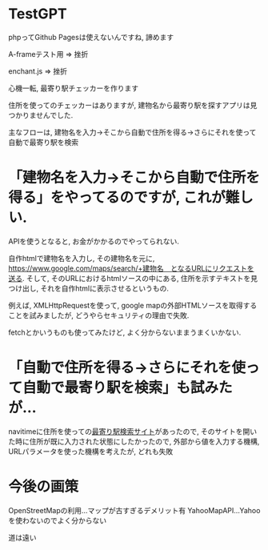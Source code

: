 # TestGPT

phpってGithub Pagesは使えないんですね, 諦めます

A-frameテスト用 => 挫折

enchant.js => 挫折

心機一転, 最寄り駅チェッカーを作ります

住所を使ってのチェッカーはありますが, 建物名から最寄り駅を探すアプリは見つかりませんでした.

主なフローは, 建物名を入力->そこから自動で住所を得る->さらにそれを使って自動で最寄り駅を検索

# 「建物名を入力->そこから自動で住所を得る」をやってるのですが, これが難しい.

APIを使うとなると, お金がかかるのでやってられない.

自作htmlで建物名を入力し, その建物名を元に, https://www.google.com/maps/search/+建物名　となるURLにリクエストを送る.
そして, そのURLにおけるhtmlソースの中にある, 住所を示すテキストを見つけ出し, それを自作htmlに表示させるというもの.

例えば, XMLHttpRequestを使って, google mapの外部HTMLソースを取得することを試みましたが, どうやらセキュリティの理由で失敗.

fetchとかいうものも使ってみたけど, よく分からないままうまくいかない.

# 「自動で住所を得る->さらにそれを使って自動で最寄り駅を検索」も試みたが…

navitimeに住所を使っての[最寄り駅検索サイト](https://api-sdk.navitime.co.jp/api/specs/examples/sample/node_around_search/node_around_search.html)があったので,
そのサイトを開いた時に住所が既に入力された状態にしたかったので, 外部から値を入力する機構, URLパラメータを使った機構を考えたが, どれも失敗

# 今後の画策

OpenStreetMapの利用…マップが古すぎるデメリット有
YahooMapAPI…Yahooを使わないのでよく分からない

道は遠い
